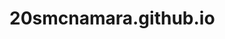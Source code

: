 # 20smcnamara.github.io

<script type="text/javascript">
  $.get('ThirdTime.csv', function(data) {
  }
}
build += "</table>";
$('#wrap').append(build);
});
</script>
